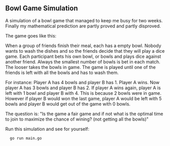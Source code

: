 Bowl Game Simulation
----------------

A simulation of a bowl game that managed to keep me busy for two weeks. Finally my mathematical prediction are partly proved and partly disproved.

The game goes like this:

When a group of friends finish their meal, each has a empty bowl. Nobody wants to wash the dishes and so the friends decide that they will play a dice game. Each participant bets his own bowl, or bowls and plays dice against another friend. Always the smallest number of bowls is bet in each match. The looser takes the bowls in game. The game is played until one of the friends is left with all the bowls and has to wash them.

For instance: Player A has 4 bowls and player B has 1. Player A wins. Now player A has 3 bowls and player B has 2. If player A wins again, player A is left with 1 bowl and player B with 4. This is because 2 bowls were in game. However if player B would won the last game, player A would be left with 5 bowls and player B would get out of the game with 0 bowls.

The question is: "Is the game a fair game and if not what is the optimal time to join to maximize the chance of wining? (not getting all the bowls)"

Run this simulation and see for yourself:
```
  go run main.go
```




